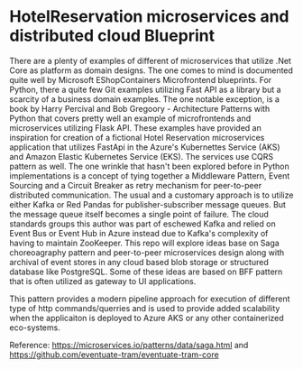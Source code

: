 # HotelReservation microservices and distributed cloud Blueprint
There are a plenty of examples of different of microservices that utilize .Net Core as platform as domain designs. The one comes to mind is documented quite well by Microsoft EShopContainers Microfrontend blueprints.
For Python, there a quite few Git examples utilizing Fast API as a library but a scarcity of a business domain examples.  The one notable exception, is a book by Harry Percival and Bob Gregoory  -  Architecture Patterns with Python that covers pretty well an example of microfrontends and microservices utilizing Flask API.  These examples have provided an inspiration for creation of a fictional Hotel Reservation microservices application that utilizes FastApi in the Azure's Kubernettes Service (AKS) and Amazon Elastic Kubernetes Service (EKS).  The services use CQRS pattern as well.   The one wrinkle that hasn't been explored before in Python implementations is a concept of tying  together a Middleware Pattern, Event Sourcing and a Circuit Breaker as retry mechanism for peer-to-peer distributed communication. The usual and a customary approach is to utilize either Kafka or Red Pandas for publisher-subscriber message queues.   But the message queue itself becomes a single point of failure.  The cloud standards groups this author was part of eschewed Kafka and relied on Event Bus or Event Hub in Azure instead due to Kafka's complexity of having to maintain ZooKeeper.  This repo will explore ideas base on Saga choreoagraphy pattern and peer-to-peer microservices design along with archival of event stores in any cloud based blob storage or structured database like PostgreSQL.  Some of these ideas are based on BFF pattern that is often utilized as gateway to UI applications.

This pattern provides a modern pipeline approach for execution of different type of http commands/querries and is used to provide added scalability when the applicaiton is deployed to Azure AKS or any other containerized eco-systems.

Reference: https://microservices.io/patterns/data/saga.html and https://github.com/eventuate-tram/eventuate-tram-core




